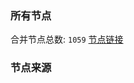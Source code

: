 ### 所有节点
合并节点总数: `1059`
[节点链接](https://raw.githubusercontent.com/rzhy1/11/master/sub/sub_merge_base64.txt)

### 节点来源
